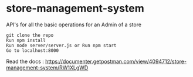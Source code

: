 # store-management-system
API's for all the basic operations for an Admin of a store

```
git clone the repo
Run npm install
Run node server/server.js or Run npm start
Go to localhost:8000
```
Read the docs : https://documenter.getpostman.com/view/4094712/store-management-system/RW1XLgWD
